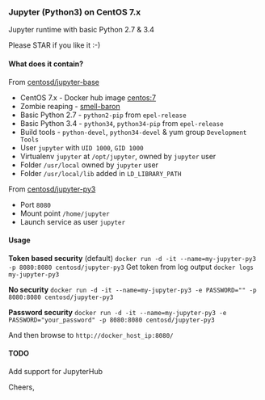 ###  Jupyter (Python3) on CentOS 7.x

Jupyter runtime with basic Python 2.7 & 3.4

Please STAR if you like it :-)

#### What does it contain?

From [centosd/jupyter-base](https://hub.docker.com/r/centosd/jupyter-base/)

* CentOS 7.x - Docker hub image [centos:7](https://hub.docker.com/_/centos/)
* Zombie reaping - [smell-baron](https://github.com/ohjames/smell-baron)
* Basic Python 2.7 - `python2-pip` from `epel-release`
* Basic Python 3.4 - `python34`, `python34-pip` from `epel-release`
* Build tools - `python-devel`, `python34-devel` & yum group `Development Tools`
* User `jupyter` with `UID 1000`, `GID 1000`
* Virtualenv `jupyter` at `/opt/jupyter`, owned by `jupyter` user
* Folder `/usr/local` owned by `jupyter` user
* Folder `/usr/local/lib` added in `LD_LIBRARY_PATH`

From [centosd/jupyter-py3](https://hub.docker.com/r/centosd/jupyter-py3/)

* Port `8080`
* Mount point `/home/jupyter`
* Launch service as user `jupyter`


#### Usage

**Token based security** (default)
`docker run -d -it --name=my-jupyter-py3 -p 8080:8080 centosd/jupyter-py3`
Get token from log output
`docker logs my-jupyter-py3`

**No security**
`docker run -d -it --name=my-jupyter-py3 -e PASSWORD="" -p 8080:8080 centosd/jupyter-py3`

**Password security**
`docker run -d -it --name=my-jupyter-py3 -e PASSWORD="your_password" -p 8080:8080 centosd/jupyter-py3`

And then browse to `http://docker_host_ip:8080/`

#### TODO

Add support for JupyterHub

Cheers,
